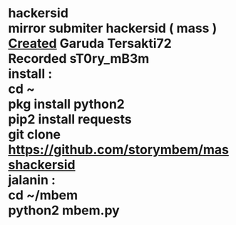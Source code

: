 # hackersid<br/>mirror submiter hackersid ( mass ) <br/><u>Created</u> Garuda Tersakti72 Recorded sT0ry_mB3m<div></div>install :<div></div>cd ~<div></div>pkg install python2<div></div>pip2 install requests<div></div>git clone https://github.com/storymbem/masshackersid<div></div>jalanin :<div></div>cd ~/mbem<div></div>python2 mbem.py <br/>